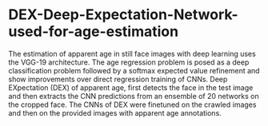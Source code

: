 # DEX-Deep-Expectation-Network-used-for-age-estimation
The estimation of apparent age in still face images with deep learning uses the VGG-19 architecture. The age regression problem is posed as a deep classification problem followed by a softmax expected value refinement and show improvements over direct regression training of CNNs. Deep EXpectation (DEX) of apparent age, first detects the face in the test image and then extracts the CNN predictions from an ensemble of 20 networks on the cropped face. The CNNs of DEX were finetuned on the crawled images and then on the provided images with apparent age annotations.
